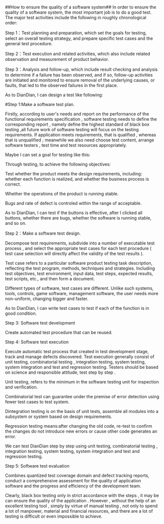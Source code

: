 ##How to ensure the quality of a software system##
In order to ensure the quality of a software system, the most important job is to do a good test. The major test activities include the following in roughly chronological order:

Step 1：Test planning and preparation, which set the goals for testing, select an overall testing strategy, and prepare specific test cases and the general test procedure.

Step 2：Test execution and related activities, which also include related observation and measurement of product behavior.

Step 3：Analysis and follow-up, which include result checking and analysis to determine if a failure has been observed, and if so, follow-up activities are initiated and monitored to ensure removal of the underlying causes, or faults, that led to the observed failures in the first place.


As to DianDian, I can design a test like following:

#Step 1:Make a software test plan.
 
Firstly, according to user's needs and report on the performance of the functional requirements specification , software testing needs to define the corresponding report , namely define the highest standard of black box testing ,all future work of software testing will focus on the testing requirements. If application meets requirements, that is qualified , whereas that is unqualified ; meanwhile we also need choose test content, arrange software testers , test time and test resources appropriately.

Maybe I can set a goal for testing like this:

Through testing, to achieve the following objectives: 

Test whether the product meets the design requirements, including: whether each function is realized, and whether the business process is correct. 

Whether the operations of the product is running stable. 

Bugs and rate of defect is controled within the range of acceptable.

As to DianDian, I can test if the buttons is effective, after I clicked all buttons, whether there are bugs, whether the software is running stable, and so on.

Step 2：Make a software test design.

Decompose test requirements, subdivide into a number of executable test process , and select the appropriate test cases for each test procedure ( test case selection will directly affect the validity of the test results ).

Test case refers to a particular software product testing task description, reflecting the test program, methods, techniques and strategies. Including test objectives, test environment, input data, test steps, expected results, test scripts, etc., and then form a document. 

Different types of software, test cases are different. Unlike such systems, tools, controls, game software, management software, the user needs more non-uniform, changing bigger and faster.

As to DianDian, I can write test cases to test if each of the function is in good condition.

Step 3: Software test development

Create automated test procedure that can be reused.

Step 4: Software test execution

Execute automatic test process that created  in test development stage, track and manage defects discovered. Test execution generally consist of unit testing, combinatorial testing , integration testing, system testing, system integration and test and regression testing. Testers should be based on science and responsible attitude, test step by step .

Unit testing, refers to the minimum in the software testing unit for inspection and verification.

Combinatorial test can guarantee under the premise of error detection using fewer test cases to test system.

Dintegration testing is on the basis of unit tests, assemble all modules into a subsystem or system based on design requirements.

Regression testing means:after changing the old code, re-test to confirm the changes do not introduce new errors or cause other code generates an error.

We can test DianDian step by step using unit testing, combinatorial testing , integration testing, system testing, system integration and test and regression testing.

Step 5: Software test evaluation

Combines  quantized test coverage domain and defect tracking reports, conduct a comprehensive assessment for the quality of application software and the progress and efficiency of the development team.

Clearly, black box testing only in strict accordance with the steps , it may be can ensure the quality of the application . However , without the help of an excellent testing tool , simply by virtue of manual testing , not only to spend a lot of manpower, material and financial resources, and there are a lot of testing is difficult or even impossible to achieve.
